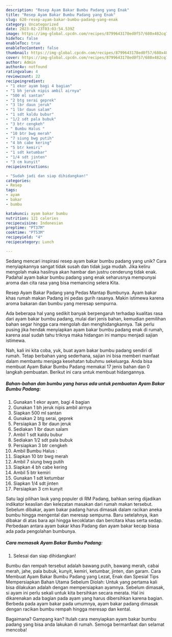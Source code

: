 ```yaml
---
description: "Resep Ayam Bakar Bumbu Padang yang Enak"
title: "Resep Ayam Bakar Bumbu Padang yang Enak"
slug: 620-resep-ayam-bakar-bumbu-padang-yang-enak
category: Uncategorized
date: 2023-02-23T03:03:54.539Z
image: https://img-global.cpcdn.com/recipes/8799643178ed0f57/680x482cq70/ayam-bakar-bumbu-padang-foto-resep-utama.jpg
hideToc: false
enableToc: true
enableTocContent: false
thumbnail: https://img-global.cpcdn.com/recipes/8799643178ed0f57/680x482cq70/ayam-bakar-bumbu-padang-foto-resep-utama.jpg
cover: https://img-global.cpcdn.com/recipes/8799643178ed0f57/680x482cq70/ayam-bakar-bumbu-padang-foto-resep-utama.jpg
author: Admin
authorAv: notfound
ratingvalue: 4
reviewcount: 22
recipeingredient:
- "1 ekor ayam bagi 4 bagian"
- "1 bh jeruk nipis ambil airnya"
- "500 ml santan"
- "2 btg serai geprek"
- "3 lbr daun jeruk"
- "1 lbr daun salam"
- "1 sdt kaldu bubur"
- "1/2 sdt pala bubuk"
- "3 btr cengkeh"
- " Bumbu Halus "
- "10 btr bwg merah"
- "7 siung bwg putih"
- "4 bh cabe kering"
- "5 btr kemiri"
- "1 sdt ketumbar"
- "1/4 sdt jinten"
- "3 cm kunyit"
recipeinstructions:

- "Sudah jadi dan siap dihidangkan!"
categories:
- Resep
tags:
- ayam
- bakar
- bumbu

katakunci: ayam bakar bumbu 
nutrition: 121 calories
recipecuisine: Indonesian
preptime: "PT37M"
cooktime: "PT53M"
recipeyield: "4"
recipecategory: Lunch

---
```





Sedang mencari inspirasi resep ayam bakar bumbu padang yang unik? Cara menyiapkannya sangat tidak susah dan tidak juga mudah. Jika keliru mengolah maka hasilnya akan hambar dan justru cenderung tidak enak. Padahal ayam bakar bumbu padang yang enak seharusnya mempunyai aroma dan cita rasa yang bisa memancing selera Kita.





Resep Ayam Bakar Padang yang Pedas Mantap Bumbunya. Ayam bakar khas rumah makan Padang ini pedas gurih rasanya. Makin istimewa karena aroma bakaran dan bumbu yang meresap sempurna.

Ada beberapa hal yang sedikit banyak berpengaruh terhadap kualitas rasa dari ayam bakar bumbu padang, mulai dari jenis bahan, kemudian pemilihan bahan segar hingga cara mengolah dan menghidangkannya. Tak perlu pusing jika hendak menyiapkan ayam bakar bumbu padang enak di rumah, karena asal sudah tahu triknya maka hidangan ini mampu menjadi sajian istimewa.






Nah, kali ini kita coba, yuk, buat ayam bakar bumbu padang sendiri di rumah. Tetap berbahan yang sederhana, sajian ini bisa memberi manfaat dalam membantu menjaga kesehatan tubuhmu sekeluarga. Anda bisa membuat Ayam Bakar Bumbu Padang memakai 17 jenis bahan dan 0 langkah pembuatan. Berikut ini cara untuk membuat hidangannya.

<!--inarticleads1-->

##### Bahan-bahan dan bumbu yang harus ada untuk pembuatan Ayam Bakar Bumbu Padang:

1. Gunakan 1 ekor ayam, bagi 4 bagian
1. Gunakan 1 bh jeruk nipis ambil airnya
1. Siapkan 500 ml santan
1. Gunakan 2 btg serai, geprek
1. Persiapkan 3 lbr daun jeruk
1. Sediakan 1 lbr daun salam
1. Ambil 1 sdt kaldu bubur
1. Sediakan 1/2 sdt pala bubuk
1. Persiapkan 3 btr cengkeh
1. Ambil  Bumbu Halus :
1. Siapkan 10 btr bwg merah
1. Ambil 7 siung bwg putih
1. Siapkan 4 bh cabe kering
1. Ambil 5 btr kemiri
1. Gunakan 1 sdt ketumbar
1. Siapkan 1/4 sdt jinten
1. Persiapkan 3 cm kunyit


Satu lagi pilihan lauk yang populer di RM Padang, bahkan sering dijadikan indikator keaslian dan kelezatan masakan dari rumah makan tersebut. Sebelum dibakar, ayam bakar padang harus dimasak dalam racikan aneka bumbu hingga mengental dan meresap sempurna. Baru setelahnya, ikan dibakar di atas bara api hingga kecoklatan dan bercitara khas serta sedap. Perbedaan antara ayam bakar khas Padang dan ayam bakar kecap biasa ada pada pengolahan bumbunya. 

<!--inarticleads2-->

##### Cara memasak Ayam Bakar Bumbu Padang:


1. Selesai dan siap dihidangkan!

Bumbu dan rempah tersebut adalah bawang putih, bawang merah, cabai merah, jahe, pala bubuk, kunyit, kemiri, ketumbar, jinten, dan garam. Cara Membuat Ayam Bakar Bumbu Padang yang Lezat, Enak dan Spesial Tips Mempersiapkan Bahan Utama Sebelum Diolah: Untuk yang pertama kali bisa dilakukan adalah dengan mempersiapkan ayamnya. Sebelum dimasak, si ayam ini perlu sekali untuk kita bersihkan secara merata. Hal ini dikarenakan ada bagian pada ayam yang harus dibersihkan karena bagian. Berbeda pada ayam bakar pada umumnya, ayam bakar padang dimasak dengan racikan bumbu rempah hingga meresap dan kental. 

Bagaimana? Gampang kan? Itulah cara menyiapkan ayam bakar bumbu padang yang bisa anda lakukan di rumah. Semoga bermanfaat dan selamat mencoba!
